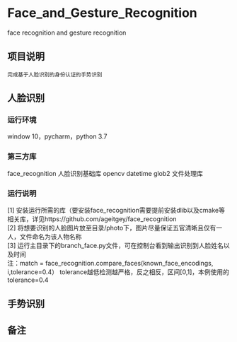 # Face_and_Gesture_Recognition
face recognition and gesture recognition
## 项目说明
	完成基于人脸识别的身份认证的手势识别
## 人脸识别
### 运行环境 
window 10，pycharm，python 3.7
### 第三方库
face_recognition 人脸识别基础库
opencv 
datetime 
glob2 文件处理库
### 运行说明
[1] 安装运行所需的库（要安装face_recognition需要提前安装dlib以及cmake等相关库，详见https://github.com/ageitgey/face_recognition  
[2] 将想要识别的人脸图片放至目录/photo下，图片尽量保证五官清晰且仅有一人，文件命名为该人物名称  
[3] 运行主目录下的branch_face.py文件，可在控制台看到输出识别到人脸姓名以及时间  
注：match = face_recognition.compare_faces(known_face_encodings, i,tolerance=0.4） tolerance越低检测越严格，反之相反，区间[0,1]，本例使用的tolerance=0.4
## 手势识别

## 备注

